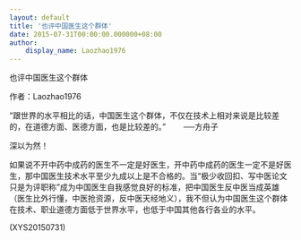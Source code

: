 ```yaml
---
layout: default
title: '也评中国医生这个群体'
date: 2015-07-31T00:00:00.000000+08:00
author:
    display_name: Laozhao1976
---
```


也评中国医生这个群体

作者：Laozhao1976

“跟世界的水平相比的话，中国医生这个群体，不仅在技术上相对来说是比较差的，在道德方面、医德方面，也是比较差的。”　　	──方舟子

深以为然！

如果说不开中药中成药的医生不一定是好医生，开中药中成药的医生一定不是好医生，那中国医生技术水平至少九成以上是不合格的。当“极少收回扣、写中医论文只是为评职称”成为中国医生自我感觉良好的标准，把中国医生反中医当成英雄（医生比外行懂，中医抢资源，反中医天经地义），我不但认为中国医生这个群体在技术、职业道德方面低于世界水平，也低于中国其他各行各业的水平。

(XYS20150731)

